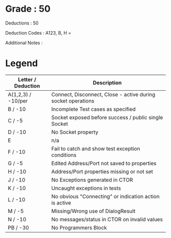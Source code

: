 # Grade : 50
Deductions : 50

Deduction Codes : A123, B, H = 

Additional Notes : 

# Legend

| Letter / Deduction | Description |
|--------|-------------|
| A(1,2,3) / -10/per     | Connect, Disconnect, Close - active during socket operations             |
| B / -10     | Incomplete Test cases as specified            |
| C / -5     | Socket exposed before success / public single Socket            |
| D / -10     | No Socket property            |
| E      | n/a            |
| F / -10     | Fail to catch and show test exception conditions            |
| G / -5     | Edited Address/Port not saved to properties            |
| H / -10     | Address/Port properties missing or not set            |
| J / -10     | No Exceptions generated in CTOR            |
| K / -10     | Uncaught exceptions in tests            |
| L / -10     | No obvious "Connecting" or indication action is active            |
| M / -5     | Missing/Wrong use of DialogResult            |
| N / -10     | No messages/status in CTOR on invalid values            |
| PB / -30    | No Programmers Block            |

